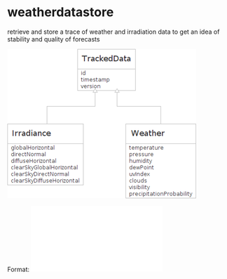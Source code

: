 # weatherdatastore
retrieve and store a trace of weather and irradiation data to get an idea of stability and quality of forecasts

![GitHub Persistent Data Model](/src/main/resources/images/trackeddata.png)

Format: ![Alt Text](xy.html)

